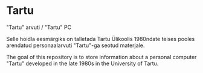 # Tartu
"Tartu" arvuti / "Tartu" PC

Selle hoidla eesmärgiks on talletada Tartu Ülikoolis 1980ndate teises pooles arendatud personaalarvuti "Tartu"-ga seotud materjale.

The goal of this repository is to store information about a personal computer "Tartu" developed in the late 1980s in the University of Tartu.
